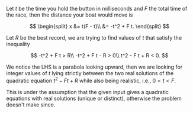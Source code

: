 Let $t$ be the time you hold the button in milliseconds and $F$ the total
time of the race, then the distance your boat would move is

$$
\begin{split}
x &= t(F - t)\\
&= -t^2 + F t.
\end{split}
$$

Let $R$ be the best record, we are trying to find values of $t$ that satisfy the inequality

$$
-t^2 + F t > R\\
-t^2 + F t - R > 0\\
t^2 - F t + R < 0.
$$

We notice the LHS is a parabola looking upward, then we are looking for integer values of $t$ lying strictly between the two real solutions of the quadratic equation $t^2 - F t + R$ while also being realistic, i.e., $0<t<F$.

This is under the assumption that the given input gives a quadratic equations with real solutions (unique or distinct), otherwise the problem doesn't make since.
